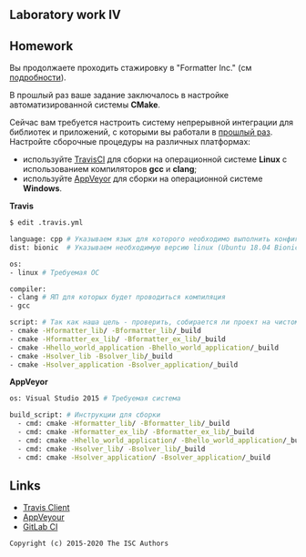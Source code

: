 ## Laboratory work IV

## Homework

Вы продолжаете проходить стажировку в "Formatter Inc." (см [подробности](https://github.com/tp-labs/lab03#Homework)).

В прошлый раз ваше задание заключалось в настройке автоматизированной системы **CMake**.

Сейчас вам требуется настроить систему непрерывной интеграции для библиотек и приложений, с которыми вы работали в [прошлый раз](https://github.com/tp-labs/lab03#Homework). Настройте сборочные процедуры на различных платформах:
* используйте [TravisCI](https://travis-ci.com/) для сборки на операционной системе **Linux** с использованием компиляторов **gcc** и **clang**;
* используйте [AppVeyor](https://www.appveyor.com/) для сборки на операционной системе **Windows**.

**Travis**
```sh
$ edit .travis.yml

language: cpp # Указываем язык для которого необходимо выполнить конфигурацию системы
dist: bionic  # Указываем необходимую версию linux (Ubuntu 18.04 Bionic Beaver)

os:
- linux # Требуемая ОС

compiler:
- clang # ЯП для которых будет проводиться компиляция
- gcc

script: # Так как наша цель - проверить, собирается ли проект на чистом окружении, выполняем команды сборки из прошлого ДЗ
- cmake -Hformatter_lib/ -Bformatter_lib/_build
- cmake -Hformatter_ex_lib/ -Bformatter_ex_lib/_build
- cmake -Hhello_world_application -Bhello_world_application/_build
- cmake -Hsolver_lib -Bsolver_lib/_build
- cmake -Hsolver_application -Bsolver_application/_build
```
**AppVeyor**
```sh
os: Visual Studio 2015 # Требуемая система

build_script: # Инструкции для сборки
  - cmd: cmake -Hformatter_lib/ -Bformatter_lib/_build
  - cmd: cmake -Hformatter_ex_lib/ -Bformatter_ex_lib/_build
  - cmd: cmake -Hhello_world_application/ -Bhello_world_application/_build
  - cmd: cmake -Hsolver_lib/ -Bsolver_lib/_build
  - cmd: cmake -Hsolver_application/ -Bsolver_application/_build

```
## Links

- [Travis Client](https://github.com/travis-ci/travis.rb)
- [AppVeyour](https://www.appveyor.com/)
- [GitLab CI](https://about.gitlab.com/gitlab-ci/)

```
Copyright (c) 2015-2020 The ISC Authors
```
